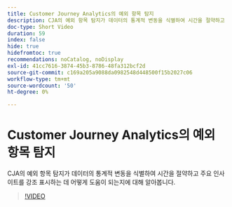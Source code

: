 ```yaml
---
title: Customer Journey Analytics의 예외 항목 탐지
description: CJA의 예외 항목 탐지가 데이터의 통계적 변동을 식별하여 시간을 절약하고 주요 인사이트를 강조 표시하는 데 어떻게 도움이 되는지에 대해 알아봅니다.
doc-type: Short Video
duration: 59
index: false
hide: true
hidefromtoc: true
recommendations: noCatalog, noDisplay
exl-id: 41cc7616-3874-45b3-8786-48fa312bcf2d
source-git-commit: c169a205a9088da0982548d448500f15b2027c06
workflow-type: tm+mt
source-wordcount: '50'
ht-degree: 0%

---
```


# Customer Journey Analytics의 예외 항목 탐지

CJA의 예외 항목 탐지가 데이터의 통계적 변동을 식별하여 시간을 절약하고 주요 인사이트를 강조 표시하는 데 어떻게 도움이 되는지에 대해 알아봅니다.

<!-- 72_S106_3442453_58_anomaly-detection-in-customer-journey-analytics -->
>[!VIDEO](https://video.tv.adobe.com/v/3458302/?learn=on&enablevpops=true)
